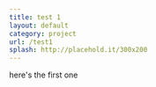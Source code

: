 ```yaml
---
title: test 1
layout: default
category: project
url: /test1
splash: http://placehold.it/300x200
---
```


here's the first one